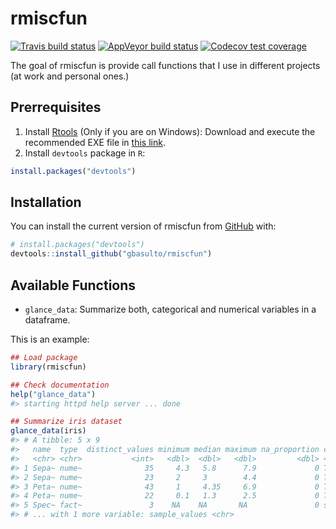 
<!-- README.md is generated from README.Rmd. Please edit that file -->
rmiscfun
========

<!-- badges: start -->
[![Travis build status](https://travis-ci.org/gbasulto/rmiscfun.svg?branch=master)](https://travis-ci.org/gbasulto/rmiscfun) [![AppVeyor build status](https://ci.appveyor.com/api/projects/status/github/gbasulto/rmiscfun?branch=master&svg=true)](https://ci.appveyor.com/project/gbasulto/rmiscfun) [![Codecov test coverage](https://codecov.io/gh/gbasulto/rmiscfun/branch/master/graph/badge.svg)](https://codecov.io/gh/gbasulto/rmiscfun?branch=master) <!-- badges: end -->

The goal of rmiscfun is provide call functions that I use in different projects (at work and personal ones.)

Prerrequisites
--------------

1.  Install [Rtools](https://cran.r-project.org/bin/windows/Rtools/) (Only if you are on Windows): Download and execute the recommended EXE file in [this link](https://cran.r-project.org/bin/windows/Rtools/).
2.  Install `devtools` package in `R`:

``` r
install.packages("devtools")
```

Installation
------------

You can install the current version of rmiscfun from [GitHub](https://github.com/) with:

``` r
# install.packages("devtools")
devtools::install_github("gbasulto/rmiscfun")
```

Available Functions
-------------------

-   `glance_data`: Summarize both, categorical and numerical variables in a dataframe.

This is an example:

``` r
## Load package
library(rmiscfun)

## Check documentation
help("glance_data")
#> starting httpd help server ... done

## Summarize iris dataset
glance_data(iris)
#> # A tibble: 5 x 9
#>   name  type  distinct_values minimum median maximum na_proportion count
#>   <chr> <chr>           <int>   <dbl>  <dbl>   <dbl>         <dbl> <chr>
#> 1 Sepa~ nume~              35     4.3   5.8      7.9             0 Too ~
#> 2 Sepa~ nume~              23     2     3        4.4             0 Too ~
#> 3 Peta~ nume~              43     1     4.35     6.9             0 Too ~
#> 4 Peta~ nume~              22     0.1   1.3      2.5             0 Too ~
#> 5 Spec~ fact~               3    NA    NA       NA               0 seto~
#> # ... with 1 more variable: sample_values <chr>
```
